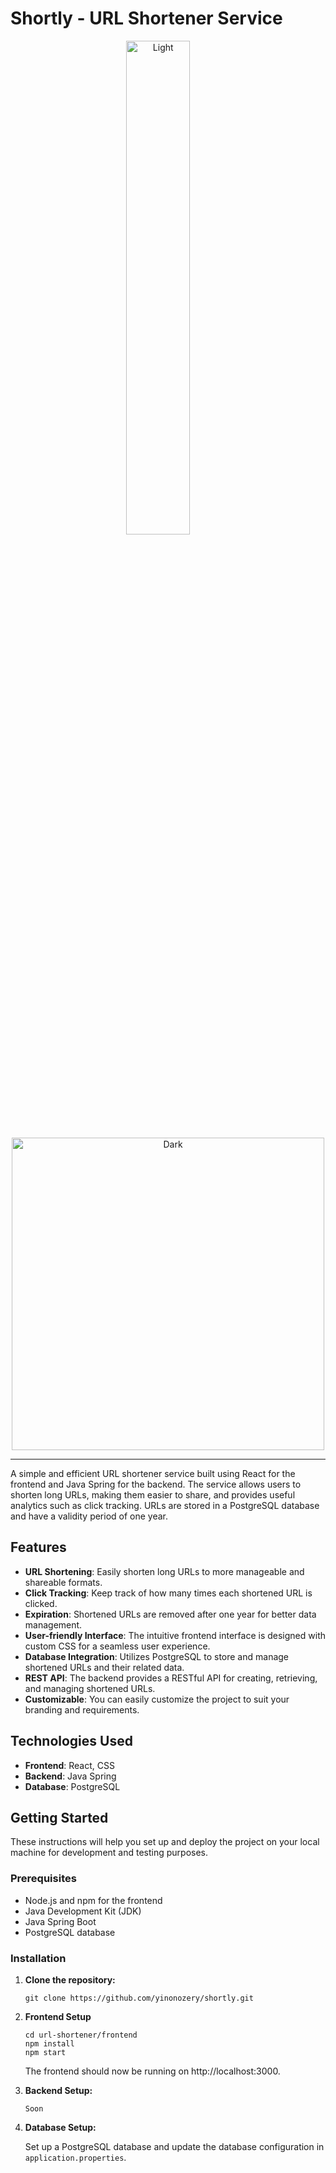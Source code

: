 # Shortly - URL Shortener Service

<p align="center">
  <img alt="Light" src="https://github.com/yinonozery/shortly/assets/74764366/df683f9e-5232-471c-bd7e-1b206c1019c3" width="45%">
&nbsp; &nbsp; &nbsp; &nbsp;
  <img alt="Dark" src="https://github.com/yinonozery/shortly/assets/74764366/c93c19c8-6241-45da-ab3e-3a734755c727" height="500px">
</p>

---

A simple and efficient URL shortener service built using React for the frontend and Java Spring for the backend. The service allows users to shorten long URLs, making them easier to share, and provides useful analytics such as click tracking. URLs are stored in a PostgreSQL database and have a validity period of one year.

## Features

- **URL Shortening**: Easily shorten long URLs to more manageable and shareable formats.
- **Click Tracking**: Keep track of how many times each shortened URL is clicked.
- **Expiration**: Shortened URLs are removed after one year for better data management.
- **User-friendly Interface**: The intuitive frontend interface is designed with custom CSS for a seamless user experience.
- **Database Integration**: Utilizes PostgreSQL to store and manage shortened URLs and their related data.
- **REST API**: The backend provides a RESTful API for creating, retrieving, and managing shortened URLs.
- **Customizable**: You can easily customize the project to suit your branding and requirements.

## Technologies Used

- **Frontend**: React, CSS
- **Backend**: Java Spring
- **Database**: PostgreSQL

## Getting Started

These instructions will help you set up and deploy the project on your local machine for development and testing purposes.

### Prerequisites

- Node.js and npm for the frontend
- Java Development Kit (JDK)
- Java Spring Boot
- PostgreSQL database

### Installation

1. **Clone the repository:**

   ```
   git clone https://github.com/yinonozery/shortly.git
   ```
   
2. **Frontend Setup**
    ```
    cd url-shortener/frontend
    npm install
    npm start
    ```
    The frontend should now be running on http://localhost:3000.
   
4. **Backend Setup:**
    ```
    Soon
    ```

5. **Database Setup:**
   
   Set up a PostgreSQL database and update the database configuration in `application.properties`.

